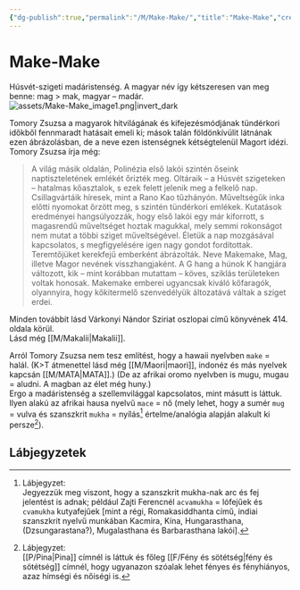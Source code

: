 ```yaml
---
{"dg-publish":true,"permalink":"/M/Make-Make/","title":"Make-Make","created":"2024-05-11T04:13","updated":"2024-05-11T04:13"}
---
```



# Make-Make

Húsvét-szigeti madáristenség. A magyar név így kétszeresen van meg benne: mag > mak, magyar – madár.  
![assets/Make-Make_image1.png|invert_dark](/img/user/M/assets/Make-Make_image1.png)  

Tomory Zsuzsa a magyarok hitvilágának és kifejezésmódjának tündérkori időkből fennmaradt hatásait emeli ki; mások talán földönkívülit látnának ezen ábrázolásban, de a neve ezen istenségnek kétségtelenül Magort idézi.  
Tomory Zsuzsa írja még:  
> A világ másik oldalán, Polinézia első lakói szintén őseink naptiszteletének emlékét őrizték meg. Oltáraik – a Húsvét szigeteken – hatalmas kőasztalok, s ezek felett jelenik meg a felkelő nap. Csillagvártáik híresek, mint a Rano Kao tűzhányón. Műveltségűk inka előtti nyomokat őrzött meg, s szintén tündérkori emlékek. Kutatások eredményei hangsúlyozzák, hogy első lakói egy már kiforrott, s magasrendű műveltséget hoztak magukkal, mely semmi rokonságot nem mutat a többi sziget műveltségével. Életük a nap mozgásával kapcsolatos, s megfigyelésére igen nagy gondot fordítottak. Teremtőjüket kerekfejű emberként ábrázolták. Neve Makemake, Mag, illetve Magor nevének visszhangjaként. A G hang a húnok K hangjára változott, kik – mint korábban mutattam – köves, sziklás területeken voltak honosak. Makemake emberei ugyancsak kiváló kőfaragók, olyannyira, hogy kőkitermelő szenvedélyük áltozatává váltak a sziget erdei.  

Minden továbbit lásd Várkonyi Nándor Sziriat oszlopai című könyvének 414. oldala körül.  
Lásd még [[M/Makalii\|Makalii]].  

Arról Tomory Zsuzsa nem tesz említést, hogy a hawaii nyelvben `make` = halál. (K>T átmenettel lásd még [[M/Maori\|maori]], indonéz és más nyelvek kapcsán [[M/MATA\|MATA]].) (De az afrikai oromo nyelvben is mugu, mugau = aludni. A magban az élet még huny.)  
Ergo a madáristenség a szellemvilággal kapcsolatos, mint másutt is láttuk.  
Ilyen alakú az afrikai hausa nyelvű `mace` = nő (mely lehet, hogy a sumér `mug` = vulva és szanszkrit `mukha` = nyílás[^1] értelme/analógia alapján alakult ki persze[^2]).  

## Lábjegyzetek

[^1]: Lábjegyzet:  
Jegyezzük meg viszont, hogy a szanszkrit mukha-nak arc és fej jelentést is adnak; például Zajti Ferencnél `acvamukha` = lófejűek és `cvamukha` kutyafejűek \[mint a régi, Romakasiddhanta című, indiai szanszkrit nyelvű munkában Kacmira, Kína, Hungarasthana, (Dzsungarastana?), Mugalasthana és Barbarasthana lakói\].  

[^2]: Lábjegyzet:  
[[P/Pina\|Pina]] címnél is láttuk és főleg [[F/Fény és sötétség\|fény és sötétség]] címnél, hogy ugyanazon szóalak lehet fényes és fényhiányos, azaz hímségi és nőiségi is.  